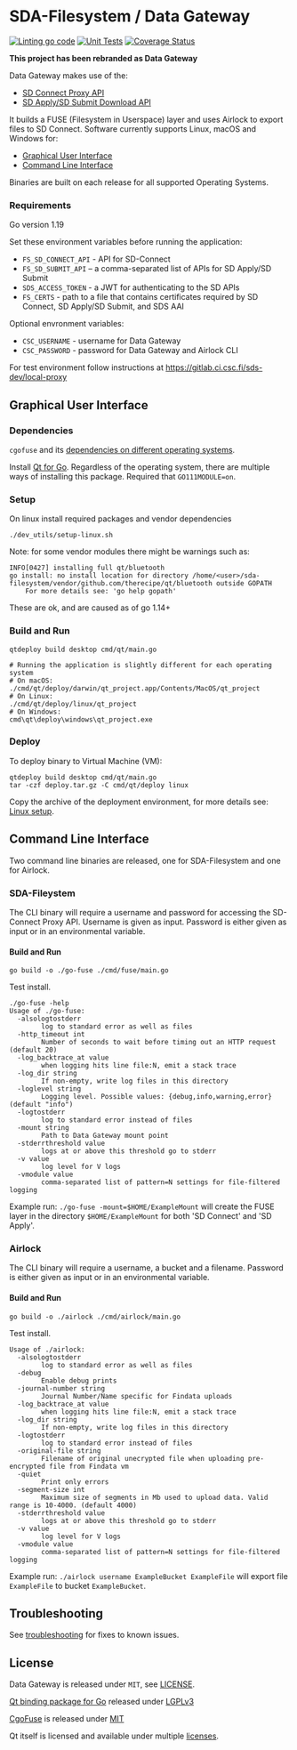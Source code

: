 # SDA-Filesystem / Data Gateway

[![Linting go code](https://github.com/CSCfi/sda-filesystem/actions/workflows/linting.yml/badge.svg)](https://github.com/CSCfi/sda-filesystem/actions/workflows/linting.yml)
[![Unit Tests](https://github.com/CSCfi/sda-filesystem/actions/workflows/unittest.yml/badge.svg)](https://github.com/CSCfi/sda-filesystem/actions/workflows/unittest.yml)
[![Coverage Status](https://coveralls.io/repos/github/CSCfi/sda-filesystem/badge.svg?branch=master)](https://coveralls.io/github/CSCfi/sda-filesystem?branch=master)

**This project has been rebranded as Data Gateway**

Data Gateway makes use of the:

- [SD Connect Proxy API](docs/SD-Connect-API.md) 
- [SD Apply/SD Submit Download API](docs/SD-Submit-API.md) 

It builds a FUSE (Filesystem in Userspace) layer and uses Airlock to export files to SD Connect. Software currently supports Linux, macOS and Windows for:
- [Graphical User Interface](#graphical-user-interface)
- [Command Line Interface](#command-line-interface)

Binaries are built on each release for all supported Operating Systems.

### Requirements

Go version 1.19

Set these environment variables before running the application:
- `FS_SD_CONNECT_API` - API for SD-Connect
- `FS_SD_SUBMIT_API` – a comma-separated list of APIs for SD Apply/SD Submit
- `SDS_ACCESS_TOKEN` - a JWT for authenticating to the SD APIs
- `FS_CERTS` - path to a file that contains certificates required by SD Connect, SD Apply/SD Submit, and SDS AAI 

Optional envronment variables:

- `CSC_USERNAME` - username for Data Gateway
- `CSC_PASSWORD` - password for Data Gateway and Airlock CLI

For test environment follow instructions at https://gitlab.ci.csc.fi/sds-dev/local-proxy

## Graphical User Interface

###  Dependencies

`cgofuse` and its [dependencies on different operating systems](https://github.com/billziss-gh/cgofuse#how-to-build).

Install [Qt for Go](https://github.com/therecipe/qt). Regardless of the operating system, there are multiple ways of installing this package. Required that `GO111MODULE=on`.

### Setup

On linux install required packages and vendor dependencies
```
./dev_utils/setup-linux.sh
```

Note: for some vendor modules there might be warnings such as:
```
INFO[0427] installing full qt/bluetooth                 
go install: no install location for directory /home/<user>/sda-filesystem/vendor/github.com/therecipe/qt/bluetooth outside GOPATH
	For more details see: 'go help gopath'
```
These are ok, and are caused as of go 1.14+ 

### Build and Run

```
qtdeploy build desktop cmd/qt/main.go

# Running the application is slightly different for each operating system
# On macOS:
./cmd/qt/deploy/darwin/qt_project.app/Contents/MacOS/qt_project
# On Linux:
./cmd/qt/deploy/linux/qt_project
# On Windows:
cmd\qt\deploy\windows\qt_project.exe
```

### Deploy

To deploy binary to Virtual Machine (VM):
```
qtdeploy build desktop cmd/qt/main.go
tar -czf deploy.tar.gz -C cmd/qt/deploy linux
```

Copy the archive of the deployment environment, for more details see: [Linux setup](docs/linux-setup.md).

## Command Line Interface

Two command line binaries are released, one for SDA-Filesystem and one for Airlock. 

### SDA-Fileystem

The CLI binary will require a username and password for accessing the SD-Connect Proxy API. Username is given as input. Password is either given as input or in an environmental variable.

#### Build and Run
```
go build -o ./go-fuse ./cmd/fuse/main.go
```
Test install.
```
./go-fuse -help                        
Usage of ./go-fuse:
  -alsologtostderr
    	log to standard error as well as files
  -http_timeout int
    	Number of seconds to wait before timing out an HTTP request (default 20)
  -log_backtrace_at value
    	when logging hits line file:N, emit a stack trace
  -log_dir string
    	If non-empty, write log files in this directory
  -loglevel string
    	Logging level. Possible values: {debug,info,warning,error} (default "info")
  -logtostderr
    	log to standard error instead of files
  -mount string
    	Path to Data Gateway mount point
  -stderrthreshold value
    	logs at or above this threshold go to stderr
  -v value
    	log level for V logs
  -vmodule value
    	comma-separated list of pattern=N settings for file-filtered logging

```
Example run: `./go-fuse -mount=$HOME/ExampleMount` will create the FUSE layer in the directory `$HOME/ExampleMount` for both 'SD Connect' and 'SD Apply'.

### Airlock

The CLI binary will require a username, a bucket and a filename. Password is either given as input or in an environmental variable.

#### Build and Run
```
go build -o ./airlock ./cmd/airlock/main.go
```
Test install.
```
Usage of ./airlock:
  -alsologtostderr
    	log to standard error as well as files
  -debug
    	Enable debug prints
  -journal-number string
    	Journal Number/Name specific for Findata uploads
  -log_backtrace_at value
    	when logging hits line file:N, emit a stack trace
  -log_dir string
    	If non-empty, write log files in this directory
  -logtostderr
    	log to standard error instead of files
  -original-file string
    	Filename of original unecrypted file when uploading pre-encrypted file from Findata vm
  -quiet
    	Print only errors
  -segment-size int
    	Maximum size of segments in Mb used to upload data. Valid range is 10-4000. (default 4000)
  -stderrthreshold value
    	logs at or above this threshold go to stderr
  -v value
    	log level for V logs
  -vmodule value
    	comma-separated list of pattern=N settings for file-filtered logging
``` 

Example run: `./airlock username ExampleBucket ExampleFile` will export file `ExampleFile` to bucket `ExampleBucket`.

## Troubleshooting
See [troubleshooting](docs/troubleshooting.md) for fixes to known issues.

## License

Data Gateway is released under `MIT`, see [LICENSE](LICENSE).

[Qt binding package for Go](https://github.com/therecipe/qt) released under [LGPLv3](https://opensource.org/licenses/LGPL-3.0)

[CgoFuse](https://github.com/billziss-gh/cgofuse) is released under [MIT](https://github.com/billziss-gh/cgofuse/blob/master/LICENSE.txt)

Qt itself is licensed and available under multiple [licenses](https://www.qt.io/licensing).
